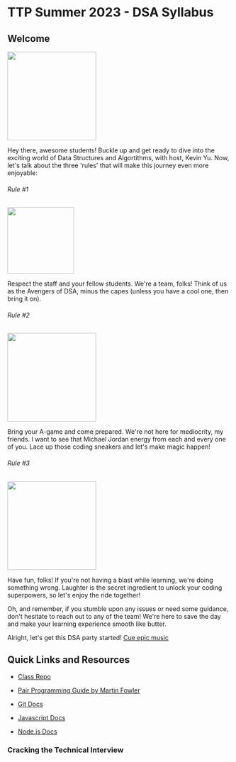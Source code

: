 # TTP Summer 2023 - DSA Syllabus

## Welcome

<img src='https://media4.giphy.com/media/3o6Yg4GUVgIUg3bf7W/giphy.gif?cid=ecf05e47wuqpv8sns52wd76pwqi9g4pnc7g7aouvpr7x1q54&ep=v1_gifs_search&rid=giphy.gif&ct=g
' width='200'>

Hey there, awesome students! Buckle up and get ready to dive into the exciting world of Data Structures and Algortithms, with host, Kevin Yu. Now, let's talk about the three 'rules' that will make this journey even more enjoyable:

###### Rule #1

<img src='https://media0.giphy.com/media/l5s71uAp3CzKwxwkoZ/giphy.gif?cid=ecf05e47yla1j0wkaqp14xeo8vear7mpb62dc8c9ojik4swv&ep=v1_gifs_search&rid=giphy.gif&ct=g' width='150'>

Respect the staff and your fellow students. We're a team, folks! Think of us as the Avengers of DSA, minus the capes (unless you have a cool one, then bring it on).

###### Rule #2

<img src='https://media0.giphy.com/media/3o6ozpypYSQg6nJ5rq/giphy.gif?cid=ecf05e47qvth2e5m8qkwclafia4sy9uiszgx7myu13mdd71r&ep=v1_gifs_search&rid=giphy.gif&ct=g' width='200'>

Bring your A-game and come prepared. We're not here for mediocrity, my friends. I want to see that Michael Jordan energy from each and every one of you. Lace up those coding sneakers and let's make magic happen!

###### Rule #3

<img src='https://media0.giphy.com/media/s2qXK8wAvkHTO/giphy.gif?cid=ecf05e47138ykz5yaplfziaqsfcz9ybsfne8jlprnow1n6jx&ep=v1_gifs_search&rid=giphy.gif&ct=g' width='200'>

Have fun, folks! If you're not having a blast while learning, we're doing something wrong. Laughter is the secret ingredient to unlock your coding superpowers, so let's enjoy the ride together!

Oh, and remember, if you stumble upon any issues or need some guidance, don't hesitate to reach out to any of the team! We're here to save the day and make your learning experience smooth like butter.

Alright, let's get this DSA party started! [Cue epic music](https://www.youtube.com/watch?v=dQw4w9WgXcQ&ab_channel=RickAstley)

## Quick Links and Resources

- [Class Repo](https://github.com/aguilana/ttp-summer-2023-dsa)

- [Pair Programming Guide by Martin Fowler](https://martinfowler.com/articles/on-pair-programming.html)

- [Git Docs](https://git-scm.com/doc)

- [Javascript Docs](https://developer.mozilla.org/en-US/docs/Web/JavaScript)

- [Node.js Docs](https://nodejs.org/en/docs)

### Cracking the Technical Interview
